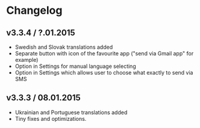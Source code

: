 # Changelog

## v3.3.4 / ?.01.2015
- Swedish and Slovak translations added
- Separate button with icon of the favourite app ("send via Gmail app" for example)
- Option in Settings for manual language selecting
- Option in Settings which allows user to choose what exactly to send via SMS

## v3.3.3 / 08.01.2015
- Ukrainian and Portuguese translations added
- Tiny fixes and optimizations.
